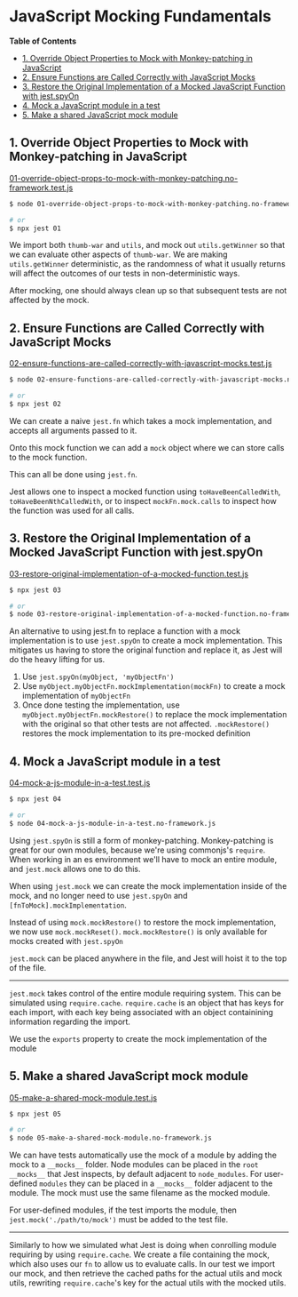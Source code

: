 # JavaScript Mocking Fundamentals

<!-- START doctoc generated TOC please keep comment here to allow auto update -->
<!-- DON'T EDIT THIS SECTION, INSTEAD RE-RUN doctoc TO UPDATE -->
**Table of Contents**

- [1. Override Object Properties to Mock with Monkey-patching in JavaScript](#1-override-object-properties-to-mock-with-monkey-patching-in-javascript)
- [2. Ensure Functions are Called Correctly with JavaScript Mocks](#2-ensure-functions-are-called-correctly-with-javascript-mocks)
- [3. Restore the Original Implementation of a Mocked JavaScript Function with jest.spyOn](#3-restore-the-original-implementation-of-a-mocked-javascript-function-with-jestspyon)
- [4. Mock a JavaScript module in a test](#4-mock-a-javascript-module-in-a-test)
- [5. Make a shared JavaScript mock module](#5-make-a-shared-javascript-mock-module)

<!-- END doctoc generated TOC please keep comment here to allow auto update -->

## 1. Override Object Properties to Mock with Monkey-patching in JavaScript

[01-override-object-props-to-mock-with-monkey-patching.no-framework.test.js](./01-override-object-props-to-mock-with-monkey-patching.no-framework.test.js)

```bash
$ node 01-override-object-props-to-mock-with-monkey-patching.no-framework.js

# or
$ npx jest 01
```

We import both `thumb-war` and `utils`, and mock out `utils.getWinner` so
that we can evaluate other aspects of `thumb-war`. We are making
`utils.getWinner` deterministic, as the randomness of what it usually returns
will affect the outcomes of our tests in non-deterministic ways.

After mocking, one should always clean up so that subsequent tests are not
affected by the mock.

## 2. Ensure Functions are Called Correctly with JavaScript Mocks

[02-ensure-functions-are-called-correctly-with-javascript-mocks.test.js](./02-ensure-functions-are-called-correctly-with-javascript-mocks.test.js)

```bash
$ node 02-ensure-functions-are-called-correctly-with-javascript-mocks.no-framework.js

# or
$ npx jest 02
```

We can create a naive `jest.fn` which takes a mock implementation, and
accepts all arguments passed to it.

Onto this mock function we can add a `mock` object where we can store calls
to the mock function.

This can all be done using `jest.fn`.

Jest allows one to inspect a mocked function using `toHaveBeenCalledWith`,
`toHaveBeenNthCalledWith`, or to inspect `mockFn.mock.calls` to inspect how
the function was used for all calls.

## 3. Restore the Original Implementation of a Mocked JavaScript Function with jest.spyOn

[03-restore-original-implementation-of-a-mocked-function.test.js](./03-restore-original-implementation-of-a-mocked-function.test.js)

```bash
$ npx jest 03

# or
$ node 03-restore-original-implementation-of-a-mocked-function.no-framework.js
```

An alternative to using jest.fn to replace a function with a mock
implementation is to use `jest.spyOn` to create a mock implementation. This
mitigates us having to store the original function and replace it, as Jest
will do the heavy lifting for us.

1. Use `jest.spyOn(myObject, 'myObjectFn')`
2. Use `myObject.myObjectFn.mockImplementation(mockFn)` to create a mock
   implementation of `myObjectFn`
3. Once done testing the implementation, use
   `myObject.myObjectFn.mockRestore()` to replace the mock implementation with
   the original so that other tests are not affected. `.mockRestore()`
   restores the mock implementation to its pre-mocked definition

## 4. Mock a JavaScript module in a test

[04-mock-a-js-module-in-a-test.test.js](./04-mock-a-js-module-in-a-test.test.js)

```bash
$ npx jest 04

# or
$ node 04-mock-a-js-module-in-a-test.no-framework.js
```

Using `jest.spyOn` is still a form of monkey-patching. Monkey-patching is
great for our own modules, because we're using commonjs's `require`. When
working in an es environment we'll have to mock an entire module, and
`jest.mock` allows one to do this.

When using `jest.mock` we can create the mock implementation inside of the
mock, and no longer need to use `jest.spyOn` and
`[fnToMock].mockImplementation`.

Instead of using `mock.mockRestore()` to restore the mock implementation, we now
use `mock.mockReset()`. `mock.mockRestore()` is only available for mocks
created with `jest.spyOn`

`jest.mock` can be placed anywhere in the file, and Jest will hoist it to the
top of the file.

***

`jest.mock` takes control of the entire module requiring system. This can be
simulated using `require.cache`. `require.cache` is an object that has keys
for each import, with each key being associated with an object containining
information regarding the import.

We use the `exports` property to create the mock implementation of the module

## 5. Make a shared JavaScript mock module

[05-make-a-shared-mock-module.test.js](./05-make-a-shared-mock-module.test.js)

```bash
$ npx jest 05

# or
$ node 05-make-a-shared-mock-module.no-framework.js
```

We can have tests automatically use the mock of a module by adding the mock
to a `__mocks__` folder. Node modules can be placed in the `root` `__mocks__`
that Jest inspects, by default adjacent to `node_modules`. For user-defined
`modules` they can be placed in a `__mocks__` folder adjacent to the module.
The mock must use the same filename as the mocked module.

For user-defined modules, if the test imports the module, then
`jest.mock('./path/to/mock')` must be added to the test file.

***

Similarly to how we simulated what Jest is doing when conrolling module
requiring by using `require.cache`. We create a file containing the mock,
which also uses our `fn` to allow us to evaluate calls. In our test we import
our mock, and then retrieve the cached paths for the actual utils and mock
utils, rewriting `require.cache`'s key for the actual utils with the mocked
utils.

